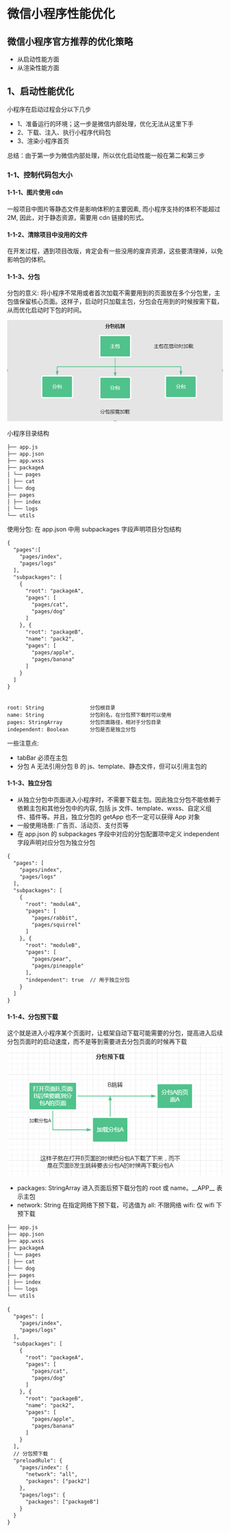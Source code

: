 # 微信小程序性能优化

## 微信小程序官方推荐的优化策略

-   从启动性能方面
-   从渲染性能方面

## 1、启动性能优化

小程序在启动过程会分以下几步

-   1、准备运行的环境；这一步是微信内部处理，优化无法从这里下手
-   2、下载、注入、执行小程序代码包
-   3、渲染小程序首页

总结：由于第一步为微信内部处理，所以优化启动性能一般在第二和第三步

### 1-1、控制代码包大小

#### 1-1-1、图片使用 cdn

一般项目中图片等静态文件是影响体积的主要因素, 而小程序支持的体积不能超过 2M, 因此，对于静态资源，需要用 cdn 链接的形式。

#### 1-1-2、清除项目中没用的文件

在开发过程，遇到项目改版，肯定会有一些没用的废弃资源，这些要清理掉，以免影响包的体积。

#### 1-1-3、分包

分包的意义: 将小程序不常用或者首次加载不需要用到的页面放在多个分包里，主包值保留核心页面。这样子，启动时只加载主包，分包会在用到的时候按需下载，从而优化启动时下包的时间。

![分包](/imgs/img1.png)

小程序目录结构

```
├── app.js
├── app.json
├── app.wxss
├── packageA
│ └── pages
│ ├── cat
│ └── dog
├── pages
│ ├── index
│ └── logs
└── utils
```

使用分包: 在 app.json 中用 subpackages 字段声明项目分包结构

```
{
  "pages":[
    "pages/index",
    "pages/logs"
  ],
  "subpackages": [
    {
      "root": "packageA",
      "pages": [
        "pages/cat",
        "pages/dog"
      ]
    }, {
      "root": "packageB",
      "name": "pack2",
      "pages": [
        "pages/apple",
        "pages/banana"
      ]
    }
  ]
}


root: String               分包根目录
name: String               分包别名，在分包预下载时可以使用
pages: StringArray         分包页面路径，相对于分包目录
independent: Boolean       分包是否是独立分包
```

一些注意点:

-   tabBar 必须在主包
-   分包 A 无法引用分包 B 的 js、template、静态文件，但可以引用主包的

#### 1-1-3、独立分包

-   从独立分包中页面进入小程序时，不需要下载主包。因此独立分包不能依赖于依赖主包和其他分包中的内容, 包括 js 文件、template、wxss、自定义组件、插件等。并且，独立分包的 getApp 也不一定可以获得 App 对象
-   一般使用场景: 广告页、活动页、支付页等
-   在 app.json 的 subpackages 字段中对应的分包配置项中定义 independent 字段声明对应分包为独立分包

```
{
  "pages": [
    "pages/index",
    "pages/logs"
  ],
  "subpackages": [
    {
      "root": "moduleA",
      "pages": [
        "pages/rabbit",
        "pages/squirrel"
      ]
    }, {
      "root": "moduleB",
      "pages": [
        "pages/pear",
        "pages/pineapple"
      ],
      "independent": true  // 用于独立分包
    }
  ]
}
```

#### 1-1-4、分包预下载

这个就是进入小程序某个页面时，让框架自动下载可能需要的分包，提高进入后续分包页面时的启动速度，而不是等到需要进去分包页面的时候再下载
![分包](/imgs/img2.png)

-   packages: StringArray 进入页面后预下载分包的 root 或 name。\_\_APP\_\_ 表示主包
-   network: String 在指定网络下预下载，可选值为 all: 不限网络 wifi: 仅 wifi 下预下载

```
├── app.js
├── app.json
├── app.wxss
├── packageA
│ └── pages
│ ├── cat
│ └── dog
├── pages
│ ├── index
│ └── logs
└── utils

{
  "pages": [
    "pages/index",
    "pages/logs"
  ],
  "subpackages": [
    {
      "root": "packageA",
      "pages": [
        "pages/cat",
        "pages/dog"
      ]
    }, {
      "root": "packageB",
      "name": "pack2",
      "pages": [
        "pages/apple",
        "pages/banana"
      ]
    }
  ],
  // 分包预下载
  "preloadRule": {
    "pages/index": {
      "network": "all",
      "packages": ["pack2"]
    },
    "pages/logs": {
      "packages": ["packageB"]
    }
  }
}

```
